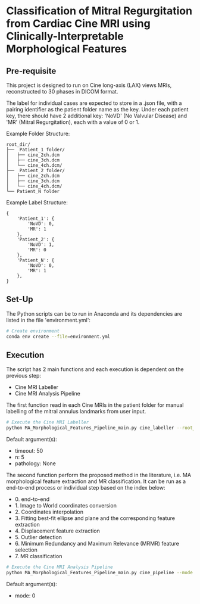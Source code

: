 # Classification of Mitral Regurgitation from Cardiac Cine MRI using Clinically-Interpretable Morphological Features

## Pre-requisite
This project is designed to run on Cine long-axis (LAX) views MRIs, reconstructed to 30 phases in DICOM format. 

The label for individual cases are expected to store in a .json file, with a pairing identifier as the patient folder name as the key. Under each patient key, there should have 2 additional key: 'NoVD' (No Valvular Disease) and 'MR' (Mitral Regurgitation), each with a value of 0 or 1.

Example Folder Structure:
```
root_dir/
├──  Patient_1 folder/
│   ├── cine_2ch.dcm
│   ├── cine_3ch.dcm
│   └── cine_4ch.dcm/
├──  Patient_2 folder/
│   ├── cine_2ch.dcm
│   ├── cine_3ch.dcm
│   └── cine_4ch.dcm/
└── Patient_N folder
```

Example Label Structure:
```
{
    'Patient_1': {
        'NoVD': 0,
        'MR': 1
    },
    'Patient_2': {
        'NoVD': 1,
        'MR': 0
    },
    'Patient_N': {
        'NoVD': 0,
        'MR': 1
    },
}
```

## Set-Up
The Python scripts can be to run in Anaconda and its dependencies are listed in the file 'environment.yml':
```sh
# Create environment
conda env create --file=environment.yml
```

## Execution
The script has 2 main functions and each execution is dependent on the previous step: 
- Cine MRI Labeller
- Cine MRI Analysis Pipeline

The first function read in each Cine MRIs in the patient folder for manual labelling of the mitral annulus landmarks from user input.
```sh
# Execute the Cine MRI Labeller
python MA_Morphological_Features_Pipeline_main.py cine_labeller --root_dir path/to/read_in_N_write_out --dcm_dir path/to/images --labels_path path/to/labels.json --timeout idel_time_before_exiting --n number_of_phases2skip_labelling --pathology label_only_NoVD_or_MR
```
Default argument(s):
- timeout: 50
- n: 5
- pathology: None

The second function perform the proposed method in the literature, i.e. MA morphological feature extraction and MR classification. It can be run as a end-to-end process or individual step based on the index below:
- 0\. end-to-end
- 1\. Image to World coordinates conversion
- 2\. Coordinates interpolation
- 3\. Fitting best-fit ellipse and plane and the corresponding feature extraction
- 4\. Displacement feature extraction
- 5\. Outlier detection
- 6\. Minimum Redundancy and Maximum Relevance (MRMR) feature selection
- 7\. MR classification

```sh
# Execute the Cine MRI Analysis Pipeline
python MA_Morphological_Features_Pipeline_main.py cine_pipeline --mode index_listed_above --root_dir path/to/read_in_N_write_out --dcm_dir path/to/images --labels_path path/to/labels.json
```
Default argument(s):
- mode: 0
